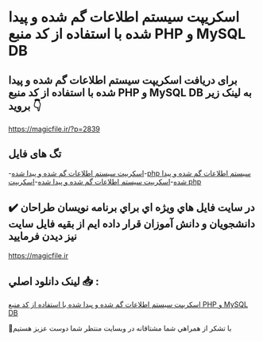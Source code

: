 # اسکریپت سیستم اطلاعات گم شده و پیدا شده با استفاده از کد منبع PHP و MySQL DB

## برای دریافت اسکریپت سیستم اطلاعات گم شده و پیدا شده با استفاده از کد منبع PHP و MySQL DB به لینک زیر بروید 👇

https://magicfile.ir/?p=2839

## تگ های فایل

-[اسکریپت سیستم اطلاعات گم شده و پیدا شده](https://magicfile.ir/product/%d8%a7%d8%b3%da%a9%d8%b1%db%8c%d9%be%d8%aa-%d8%b3%db%8c%d8%b3%d8%aa%d9%85-%d8%a7%d8%b7%d9%84%d8%a7%d8%b9%d8%a7%d8%aa-%da%af%d9%85-%d8%b4%d8%af%d9%87-%d9%88-%d9%be%db%8c%d8%af%d8%a7-%d8%b4%d8%af%d9%87-%d8%a8%d8%a7-%d8%a7%d8%b3%d8%aa%d9%81%d8%a7%d8%af%d9%87-php/)-[php سیستم اطلاعات گم شده و پیدا شده](https://magicfile.ir/product/%d8%a7%d8%b3%da%a9%d8%b1%db%8c%d9%be%d8%aa-%d8%b3%db%8c%d8%b3%d8%aa%d9%85-%d8%a7%d8%b7%d9%84%d8%a7%d8%b9%d8%a7%d8%aa-%da%af%d9%85-%d8%b4%d8%af%d9%87-%d9%88-%d9%be%db%8c%d8%af%d8%a7-%d8%b4%d8%af%d9%87-%d8%a8%d8%a7-%d8%a7%d8%b3%d8%aa%d9%81%d8%a7%d8%af%d9%87-php/)-[اسکریپت سیستم اطلاعات گم شده و پیدا شده](https://magicfile.ir/product/%d8%a7%d8%b3%da%a9%d8%b1%db%8c%d9%be%d8%aa-%d8%b3%db%8c%d8%b3%d8%aa%d9%85-%d8%a7%d8%b7%d9%84%d8%a7%d8%b9%d8%a7%d8%aa-%da%af%d9%85-%d8%b4%d8%af%d9%87-%d9%88-%d9%be%db%8c%d8%af%d8%a7-%d8%b4%d8%af%d9%87-%d8%a8%d8%a7-%d8%a7%d8%b3%d8%aa%d9%81%d8%a7%d8%af%d9%87-php/)-[اسکریپت php](https://magicfile.ir/product/%d8%a7%d8%b3%da%a9%d8%b1%db%8c%d9%be%d8%aa-%d8%b3%db%8c%d8%b3%d8%aa%d9%85-%d8%a7%d8%b7%d9%84%d8%a7%d8%b9%d8%a7%d8%aa-%da%af%d9%85-%d8%b4%d8%af%d9%87-%d9%88-%d9%be%db%8c%d8%af%d8%a7-%d8%b4%d8%af%d9%87-%d8%a8%d8%a7-%d8%a7%d8%b3%d8%aa%d9%81%d8%a7%d8%af%d9%87-php/)

## ✔️ در سايت فايل هاي ويژه اي براي برنامه نويسان طراحان دانشجويان و دانش آموزان قرار داده ايم از بقيه فايل سايت نيز ديدن فرماييد

https://magicfile.ir


## لينک دانلود اصلي 📥 :

[اسکریپت سیستم اطلاعات گم شده و پیدا شده با استفاده از کد منبع PHP و MySQL DB](https://magicfile.ir/product/%d8%a7%d8%b3%da%a9%d8%b1%db%8c%d9%be%d8%aa-%d8%b3%db%8c%d8%b3%d8%aa%d9%85-%d8%a7%d8%b7%d9%84%d8%a7%d8%b9%d8%a7%d8%aa-%da%af%d9%85-%d8%b4%d8%af%d9%87-%d9%88-%d9%be%db%8c%d8%af%d8%a7-%d8%b4%d8%af%d9%87-%d8%a8%d8%a7-%d8%a7%d8%b3%d8%aa%d9%81%d8%a7%d8%af%d9%87-php/) 


🙏با تشکر از همراهي شما مشتاقانه در وبسایت منتظر شما دوست عزیز هستیم


